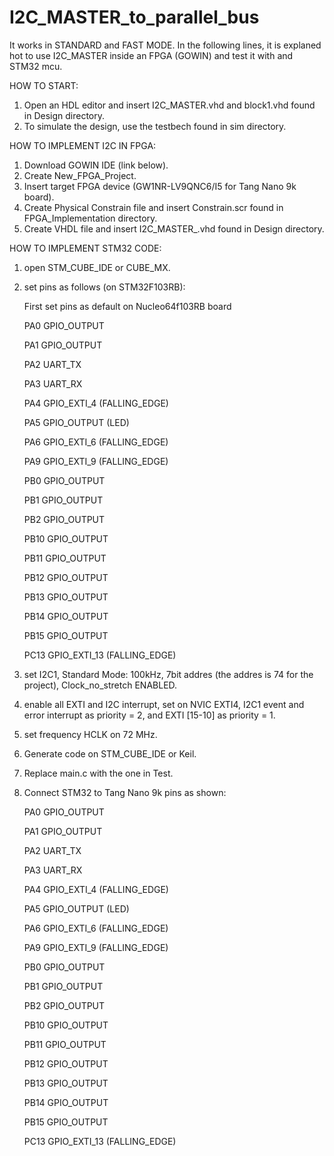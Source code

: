 # I2C_MASTER_to_parallel_bus
It works in STANDARD and FAST MODE.
In the following lines, it is explaned hot to use I2C_MASTER inside an FPGA (GOWIN) and test it with and STM32 mcu.

HOW TO START:

1) Open an HDL editor and insert I2C_MASTER.vhd and block1.vhd found in Design directory.
2) To simulate the design, use the testbech found in sim directory.

HOW TO IMPLEMENT I2C IN FPGA:

1) Download GOWIN IDE (link below).
2) Create New_FPGA_Project.
3) Insert target FPGA device (GW1NR-LV9QNC6/I5 for Tang Nano 9k board).
4) Create Physical Constrain file and insert Constrain.scr found in FPGA_Implementation directory.
5) Create VHDL file and insert I2C_MASTER_.vhd found in Design directory.

HOW TO IMPLEMENT STM32 CODE:

1) open STM_CUBE_IDE or CUBE_MX.
2) set pins as follows (on STM32F103RB):
   
   First set pins as default on Nucleo64f103RB board
   
   PA0 GPIO_OUTPUT

   PA1 GPIO_OUTPUT

   PA2 UART_TX

   PA3 UART_RX

   PA4 GPIO_EXTI_4 (FALLING_EDGE)

   PA5 GPIO_OUTPUT (LED)

   PA6 GPIO_EXTI_6 (FALLING_EDGE)

   PA9 GPIO_EXTI_9 (FALLING_EDGE)

   PB0 GPIO_OUTPUT

   PB1 GPIO_OUTPUT

   PB2 GPIO_OUTPUT

   PB10 GPIO_OUTPUT

   PB11 GPIO_OUTPUT

   PB12 GPIO_OUTPUT

   PB13 GPIO_OUTPUT

   PB14 GPIO_OUTPUT

   PB15 GPIO_OUTPUT

   PC13 GPIO_EXTI_13 (FALLING_EDGE)

3) set I2C1, Standard Mode: 100kHz, 7bit addres (the addres is 74 for the project), Clock_no_stretch ENABLED.
4) enable all EXTI and I2C interrupt, set on NVIC EXTI4, I2C1 event and error interrupt as priority = 2, and EXTI [15-10] as priority = 1.
5) set frequency HCLK on 72 MHz.
6) Generate code on STM_CUBE_IDE or Keil.
7) Replace main.c with the one in Test.
8) Connect STM32 to Tang Nano 9k pins as shown:
   
   PA0 GPIO_OUTPUT

   PA1 GPIO_OUTPUT

   PA2 UART_TX

   PA3 UART_RX

   PA4 GPIO_EXTI_4 (FALLING_EDGE)

   PA5 GPIO_OUTPUT (LED)

   PA6 GPIO_EXTI_6 (FALLING_EDGE)

   PA9 GPIO_EXTI_9 (FALLING_EDGE)

   PB0 GPIO_OUTPUT

   PB1 GPIO_OUTPUT

   PB2 GPIO_OUTPUT

   PB10 GPIO_OUTPUT

   PB11 GPIO_OUTPUT

   PB12 GPIO_OUTPUT

   PB13 GPIO_OUTPUT

   PB14 GPIO_OUTPUT

   PB15 GPIO_OUTPUT

   PC13 GPIO_EXTI_13 (FALLING_EDGE)
